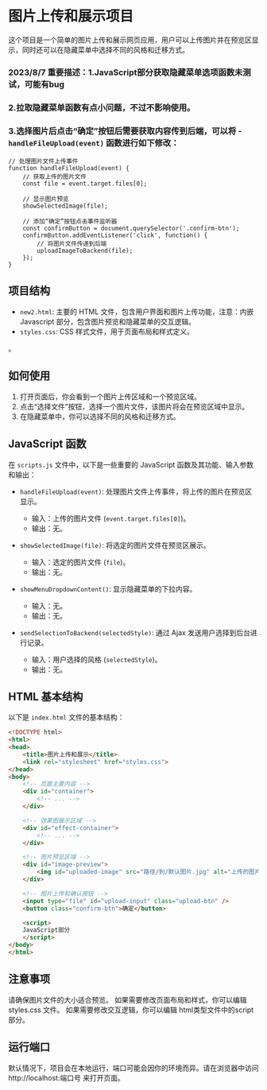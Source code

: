 # 图片上传和展示项目


这个项目是一个简单的图片上传和展示网页应用，用户可以上传图片并在预览区显示，同时还可以在隐藏菜单中选择不同的风格和迁移方式。
### 2023/8/7 重要描述：1.JavaScript部分获取隐藏菜单选项函数未测试，可能有bug
###                   2.拉取隐藏菜单函数有点小问题，不过不影响使用。
###                   3.选择图片后点击“确定”按钮后需要获取内容传到后端，可以将 -`handleFileUpload(event)` 函数进行如下修改：
```
// 处理图片文件上传事件
function handleFileUpload(event) {
    // 获取上传的图片文件
    const file = event.target.files[0];

    // 显示图片预览
    showSelectedImage(file);

    // 添加“确定”按钮点击事件监听器
    const confirmButton = document.querySelector('.confirm-btn');
    confirmButton.addEventListener('click', function() {
        // 将图片文件传递到后端
        uploadImageToBackend(file);
    });
}

```

## 项目结构

- `new2.html`: 主要的 HTML 文件，包含用户界面和图片上传功能，注意：内嵌Javascript 部分，包含图片预览和隐藏菜单的交互逻辑。
- `styles.css`: CSS 样式文件，用于页面布局和样式定义。

。

## 如何使用

1. 打开页面后，你会看到一个图片上传区域和一个预览区域。
2. 点击“选择文件”按钮，选择一个图片文件，该图片将会在预览区域中显示。
3. 在隐藏菜单中，你可以选择不同的风格和迁移方式。

## JavaScript 函数



在 `scripts.js` 文件中，以下是一些重要的 JavaScript 函数及其功能、输入参数和输出：

- `handleFileUpload(event)`: 处理图片文件上传事件，将上传的图片在预览区显示。
  - 输入：上传的图片文件 (`event.target.files[0]`)。
  - 输出：无。

- `showSelectedImage(file)`: 将选定的图片文件在预览区展示。
  - 输入：选定的图片文件 (`file`)。
  - 输出：无。

- `showMenuDropdownContent()`: 显示隐藏菜单的下拉内容。
  - 输入：无。
  - 输出：无。

- `sendSelectionToBackend(selectedStyle)`: 通过 Ajax 发送用户选择到后台进行记录。
  - 输入：用户选择的风格 (`selectedStyle`)。
  - 输出：无。

## HTML 基本结构

以下是 `index.html` 文件的基本结构：

```html
<!DOCTYPE html>
<html>
<head>
    <title>图片上传和展示</title>
    <link rel="stylesheet" href="styles.css">
</head>
<body>
    <!-- 页面主要内容 -->
    <div id="container">
        <!-- ... -->
    </div>

    <!-- 效果图展示区域 -->
    <div id="effect-container">
        <!-- ... -->
    </div>

    <!-- 图片预览区域 -->
    <div id="image-preview">
        <img id="uploaded-image" src="路径/到/默认图片.jpg" alt="上传的图片" />
    </div>

    <!-- 图片上传和确认按钮 -->
    <input type="file" id="upload-input" class="upload-btn" />
    <button class="confirm-btn">确定</button>

    <script>
    JavaScript部分
    </script>
</body>
</html>
```
## 注意事项

请确保图片文件的大小适合预览。
如果需要修改页面布局和样式，你可以编辑 styles.css 文件。
如果需要修改交互逻辑，你可以编辑 html类型文件中的script部分。
## 运行端口
默认情况下，项目会在本地运行，端口可能会因你的环境而异。请在浏览器中访问 http://localhost:端口号 来打开页面。

